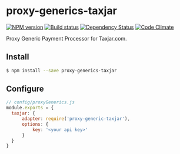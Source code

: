 # proxy-generics-taxjar

[![NPM version][npm-image]][npm-url]
[![Build status][ci-image]][ci-url]
[![Dependency Status][daviddm-image]][daviddm-url]
[![Code Climate][codeclimate-image]][codeclimate-url]

Proxy Generic Payment Processor for Taxjar.com.

## Install

```sh
$ npm install --save proxy-generics-taxjar
```

## Configure

```js
// config/proxyGenerics.js
module.exports = {
  taxjar: {
      adapter: require('proxy-generic-taxjar'),
      options: {
          key: '<your api key>'
      }
  }
}
```

[npm-image]: https://img.shields.io/npm/v/proxy-generics-taxjar.svg?style=flat-square
[npm-url]: https://npmjs.org/package/proxy-generics-taxjar
[ci-image]: https://img.shields.io/circleci/project/github/CaliStyle/proxy-generics-taxjar/master.svg
[ci-url]: https://circleci.com/gh/CaliStyle/proxy-generics-taxjar/tree/master
[daviddm-image]: http://img.shields.io/david//trailpack-proxy-generics-taxjar.svg?style=flat-square
[daviddm-url]: https://david-dm.org/CaliStyle/proxy-generics-taxjar
[codeclimate-image]: https://img.shields.io/codeclimate/github/CaliStyle/proxy-generics-taxjar.svg?style=flat-square
[codeclimate-url]: https://codeclimate.com/github/CaliStyle/proxy-generics-taxjar

